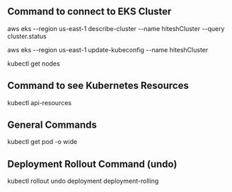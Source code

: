 ## Command to connect to EKS Cluster

aws eks --region us-east-1 describe-cluster --name hiteshCluster --query cluster.status

aws eks --region us-east-1 update-kubeconfig --name hiteshCluster

kubectl get nodes

## Command to see Kubernetes Resources

kubectl api-resources

## General Commands
  kubectl get pod -o wide

## Deployment Rollout Command (undo)

kubectl rollout undo deployment deployment-rolling
